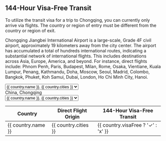 ## 144-Hour Visa-Free Transit

To utilize the transit visa for a trip to Chongqing, you can currently only arrive via flights.
The country or region of entry must be different from the country or region of exit.

Chongqing Jiangbei International Airport is a large-scale, Grade 4F civil airport, approximately 19 kilometers away from the city center. The airport has accumulated a total of hundreds international routes, indicating a substantial network of international flights. This includes destinations across Asia, Europe, America, and beyond. For instance, direct flights include: Phnom Penh, Paris, Budapest, Milan, Rome, Osaka, Vientiane, Kuala Lumpur, Penang, Kathmandu, Doha, Moscow, Seoul, Madrid, Colombo, Bangkok, Phuket, Koh Samui, Dubai, London, Ho Chi Minh City, Hanoi.

<script setup>
import { ref, computed } from 'vue'
import { visaFreeCountries } from '../guide/visa';

const visaFreeCountryNames = visaFreeCountries.map(country => country.name);
const directOriginCountries = [
  { name: 'Cambodia', cities: 'Phnom Penh' },
  { name: 'France', cities: 'Paris' },
  { name: 'Hungary', cities: 'Budapest' },
  { name: 'Italy', cities: 'Milan, Rome' },
  { name: 'Japan', cities: 'Osaka' },
  { name: 'Laos', cities: 'Vientiane' },
  { name: 'Malaysia', cities: 'Kuala Lumpur, Penang' },
  { name: 'Nepal', cities: 'Kathmandu' },
  { name: 'Qatar', cities: 'Doha' },
  { name: 'Russia', cities: 'Moscow' },
  { name: 'South Korea', cities: 'Seoul' },
  { name: 'Spain', cities: 'Madrid' },
  { name: 'Sri Lanka', cities: 'Colombo' },
  { name: 'Thailand', cities: 'Bangkok, Phuket, Koh Saumi' },
  { name: 'United Arab Emirates', cities: 'Dubai' },
  { name: 'United Kingdom', cities: 'London' },
  { name: 'Vietnam', cities: 'Ho Chi Minh City, Hanoi' },
];

const countriesList = ref(directOriginCountries.map(country => ({ ...country, visaFree: visaFreeCountryNames.includes(country.name) })));

const origin = ref(countriesList.value.filter(country => country.visaFree)[0].name);
const validVisaFreeCountries = computed(() => countriesList.value.filter(country => country.visaFree));
const destinationCountries = computed(() => countriesList.value.filter(country => country.name !== origin.value));
</script>

<Flex>
<div>
    <select v-model="origin">
        <option v-for="country in validVisaFreeCountries" :value="country.name">{{ country.name }}, {{ country.cities }}</option>
    </select>
</div>
<div>
    China, Chongqing
</div>
<div>
    <select>
        <option v-for="country in destinationCountries">{{ country.name }}, {{ country.cities }}</option>
    </select>
</div>
</Flex>

<table>
  <thead>
    <tr>
      <th>Country</th>
      <th>Direct Flight Origin</th>
      <th>144-Hour Visa-Free Transit</th>
    </tr>
  </thead>
  <tbody>
    <tr v-for="country in countriesList">
      <td>{{ country.name }}</td>
      <td>{{ country.cities }}</td>
      <td>{{ country.visaFree ? '✓' : 'x' }}</td>
    </tr>
  </tbody>
</table>
